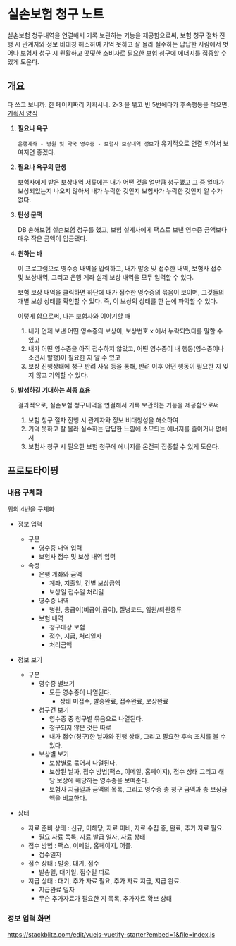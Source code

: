 # 실손보험 청구 노트

실손보험 청구내역을 연결해서 기록 보관하는 기능을 제공함으로써, 보험 청구 절차 진행 시 관계자와 정보 비대칭 해소하여 
기억 못하고 잘 몰라 실수하는 답답한 사람에서 벗어나 보험사 청구 시 원활하고 떳떳한 소비자로 필요한 보험 청구에 에너지를
집중할 수 있게 도운다.

## 개요

다 쓰고 보니까. 한 페이지짜리 기획서네. 2-3 을 묶고 빈 5번에다가 후속행동을 적으면. 
[기획서 양식](https://brucemoon.net/1198142879)

1. **필요나 욕구** 

   `은행계좌 - 병원 및 약국 영수증 - 보험사 보상내역 정보`가 유기적으로 연결 되어서 보여지면 좋겠다.  

2. **필요나 욕구의 탄생** 

   보험사에게 받은 보상내역 서류에는 내가 어떤 것을 얼만큼 청구했고 그 중 얼마가 보상되었는지 나오지 않아서
   내가 누락한 것인지 보험사가 누락한 것인지 알 수가 없다.

3. **탄생 문맥** 

   DB 손해보험 실손보험 청구를 했고, 보험 설계사에게 팩스로 보낸 영수증 금액보다 매우 작은 금액이 입금됐다. 

4. **원하는 바**

   이 프로그램으로 영수증 내역을 입력하고, 내가 발송 및 접수한 내역, 보험사 접수 및 보상내역, 그리고 은행 계좌 실제 
   보상 내역을 모두 입력할 수 있다.
   
   보험 보상 내역을 클릭하면 하단에 내가 접수한 영수증의 묶음이 보이며, 그것들의 개별 보상 상태를 확인할 수 있다. 즉,
   이 보상의 상태를 한 눈에 파악할 수 있다.
   
   이렇게 함으로써, 나는 보험사와 이야기할 때 
   1. 내가 언제 보낸 어떤 영수증의 보상이, 보상번호 x 에서 누락되었다를 말할 수 있고
   2. 내가 어떤 영수증을 아직 접수하지 않았고, 어떤 영수증이 내 행동(영수증이나 소견서 발행)이 필요한 지 알 수 있고
   3. 보상 진행상태에 청구 반려 사유 등을 통해, 반려 이후 어떤 행동이 필요한 지 잊지 않고 기억할 수 있다.

5. **발생하길 기대하는 최종 효용** 
 
   결과적으로, 실손보험 청구내역을 연결해서 기록 보관하는 기능을 제공함으로써 
   1. 보험 청구 절차 진행 시 관계자와 정보 비대칭성을 해소하여 
   2. 기억 못하고 잘 몰라 실수하는 답답한 느낌에 소모되는 에너지를 줄이거나 없애서
   3. 보험사 청구 시 필요한 보험 청구에 에너지를 온전히 집중할 수 있게 도운다.
  
## 프로토타이핑

### 내용 구체화

위의 4번을 구체화

- 정보 입력
  - 구분
    - 영수증 내역 입력
    - 보험사 접수 및 보상 내역 입력
  - 속성
    - 은행 계좌와 금액
      - 계좌, 지출일, 건별 보상금액
      - 보상일 접수일 처리일
    - 영수증 내역
      - 병원, 총급여(비급여,급여), 질병코드, 입원/퇴원종류
    - 보험 내역
      - 청구대상 보험
      - 접수, 지급, 처리일자
      - 처리금액   

- 정보 보기
  - 구분
    - 영수증 별보기
       - 모든 영수증이 나열된다. 
         - 상태 미접수, 발송완료, 접수완료, 보상완료
    - 청구건 보기
       - 영수증 중 청구별 묶음으로 나열된다.
       - 청구되지 않은 것은 따로
       - 내가 접수(청구)한 날짜와 진행 상태, 그리고 필요한 후속 조치를 볼 수 있다.
    - 보상별 보기
       - 보상별로 묶어서 나열된다. 
       - 보상된 날짜, 접수 방법(팩스, 이메일, 홈페이지), 접수 상태 그리고 해당 보상에 해당하는 영수증을 보여준다.
       - 보험사 지급일과 금액의 목록, 그리고 영수증 총 청구 금액과 총 보상금액을 비교한다.
       
- 상태
   - 자료 준비 상태 : 신규, 미해당, 자료 미비, 자료 수집 중, 완료, 추가 자료 필요.
     - 필요 자료 목록, 자료 발급 일자, 자료 상태
   - 접수 방법 : 팩스, 이메일, 홈페이지, 어플.
     - 접수일자 
   - 접수 상태 : 발송, 대기, 접수 
     - 발송일, 대기일, 접수일 따로
   - 지급 상태 : 대기, 추가 자료 필요, 추가 자료 지급, 지급 완료.
     - 지급완료 일자
     - 무슨 추가자료가 필요한 지 목록, 추가자료 확보 상태

### 정보 입력 화면

https://stackblitz.com/edit/vuejs-vuetify-starter?embed=1&file=index.js



